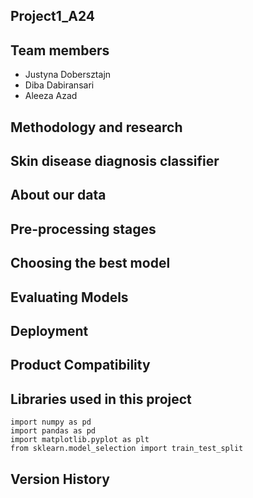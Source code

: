 ## Project1_A24


## Team members

* Justyna Dobersztajn
* Diba Dabiransari
* Aleeza Azad

## Methodology and research


## Skin disease diagnosis classifier


## About our data


## Pre-processing stages


## Choosing the best model


## Evaluating Models


## Deployment


## Product Compatibility


## Libraries used in this project

```
import numpy as pd
import pandas as pd
import matplotlib.pyplot as plt
from sklearn.model_selection import train_test_split
```

## Version History

